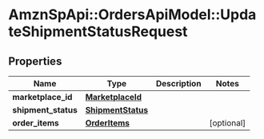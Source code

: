 # AmznSpApi::OrdersApiModel::UpdateShipmentStatusRequest

## Properties
Name | Type | Description | Notes
------------ | ------------- | ------------- | -------------
**marketplace_id** | [**MarketplaceId**](MarketplaceId.md) |  | 
**shipment_status** | [**ShipmentStatus**](ShipmentStatus.md) |  | 
**order_items** | [**OrderItems**](OrderItems.md) |  | [optional] 

